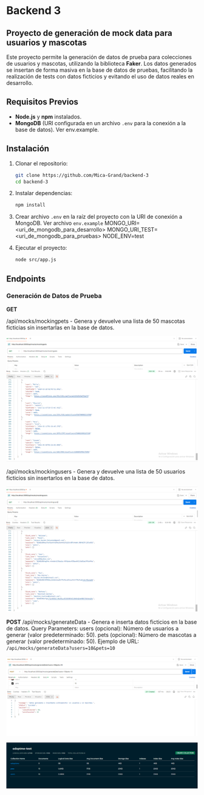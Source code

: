 # Backend 3
## Proyecto de generación de mock data para usuarios y mascotas

Este proyecto permite la generación de datos de prueba para colecciones de usuarios y mascotas, utilizando la biblioteca **Faker**. Los datos generados se insertan de forma masiva en la base de datos de pruebas, facilitando la realización de tests con datos ficticios y evitando el uso de datos reales en desarrollo.

## Requisitos Previos

- **Node.js** y **npm** instalados.
- **MongoDB** (URI configurada en un archivo `.env` para la conexión a la base de datos). Ver env.example. 

## Instalación

1. Clonar el repositorio:
   ```bash
   git clone https://github.com/Mica-Grand/backend-3
   cd backend-3
   ``` 
2. Instalar dependencias:
   ```bash
   npm install
   ```
3. Crear archivo `.env` en la raíz del proyecto con la URI de conexión a MongoDB. Ver archivo `env.example`
MONGO_URI=<uri_de_mongodb_para_desarrollo>
MONGO_URI_TEST=<uri_de_mongodb_para_pruebas>
NODE_ENV=test

4. Ejecutar el proyecto:
    ```bash
    node src/app.js
    ```
## Endpoints

### Generación de Datos de Prueba

**GET**

 /api/mocks/mockingpets -
 Genera y devuelve una lista de 50 mascotas ficticias sin insertarlas en la base de datos.

 ![screenshot de Postman. GET mockingpets](image.png)

/api/mocks/mockingusers  -
Genera y devuelve una lista de 50 usuarios ficticios sin insertarlos en la base de datos.

![screenshot de Postman. GET mockingusers](image-1.png)

**POST**
/api/mocks/generateData  - Genera e inserta datos ficticios en la base de datos.
Query Parameters:
users (opcional): Número de usuarios a generar (valor predeterminado: 50).
pets (opcional): Número de mascotas a generar (valor predeterminado: 50).
Ejemplo de URL: `/api/mocks/generateData?users=10&pets=10`

![alt text](image-2.png)

![alt text](image-3.png)

 

